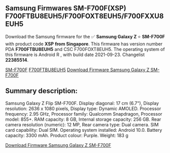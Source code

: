 <h2>Samsung Firmwares SM-F700F(XSP) F700FTBU8EUH5/F700FOXT8EUH5/F700FXXU8EUH5</h2>
Download the Samsung firmware for the ✅ <strong>Samsung Galaxy Z </strong> ⭐ <strong>SM-F700F</strong> with product code <strong>XSP</strong> <strong> from Singapore</strong>. This firmware has version number PDA <strong>F700FTBU8EUH5</strong> and CSC F700FOXT8EUH5. The operating system of this firmware is Android R , with build date 2021-09-23. Changelist <strong>22385514</strong>.


[SM-F700F](https://samfirm.shop/samsung/model/SM-F700F)
[F700FTBU8EUH5](https://samfirm.shop/samsung/pda/F700FTBU8EUH5)
[Download Firmware Samsung Galaxy Z SM-F700F](https://samfirm.shop/samsung/firmware/459102)
<h2>Summary description:</h2>
<p>Samsung Galaxy Z Flip SM-F700F. Display diagonal: 17 cm (6.7"), Display resolution: 2636 x 1080 pixels, Display type: Dynamic AMOLED. Processor frequency: 2.95 GHz, Processor family: Qualcomm Snapdragon, Processor model: 855+. RAM capacity: 8 GB, Internal storage capacity: 256 GB. Rear camera resolution (numeric): 12 MP, Rear camera type: Dual camera. SIM card capability: Dual SIM. Operating system installed: Android 10.0. Battery capacity: 3300 mAh. Product colour: Purple. Weight: 183 g</p>


[Download Firmware Samsung Galaxy Z SM-F700F](https://samfirm.shop/samsung/firmware/459102)
